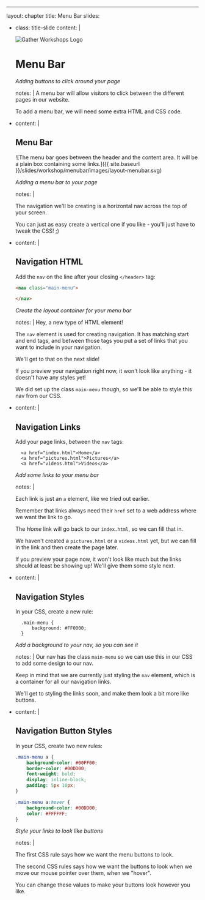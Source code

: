 ---
layout: chapter
title: Menu Bar
slides:

  - class: title-slide
    content: |

      ![Gather Workshops Logo]([[BASE_URL]]/theme/assets/images/gw_logo.png)

      # Menu Bar
      _Adding buttons to click around your page_

    notes: |
      A menu bar will allow visitors to click between the different pages in our website.

      To add a menu bar, we will need some extra HTML and CSS code. 



  - content: |

      ## Menu Bar

      ![The menu bar goes between the header and the content area. It will be a plain box containing some links.]({{ site.baseurl }}/slides/workshop/menubar/images/layout-menubar.svg)

      _Adding a menu bar to your page_

    notes: |

      The navigation we'll be creating is a horizontal nav across the top of your screen.

      You can just as easy create a vertical one if you like - you'll just have to tweak the CSS! ;)




  - content: |

      ## Navigation HTML

      Add the `nav` on the line after your closing `</header>` tag:

      ```html
      <nav class="main-menu">

      </nav>
      ```

      _Create the layout container for your menu bar_
      


    notes: |
      Hey, a new type of HTML element! 

      The `nav` element is used for creating navigation. It has matching start and end tags, and between those tags you put a set of links that you want to include in your navigation.

      We'll get to that on the next slide!

      If you preview your navigation right now, it won't look like anything - it doesn't have any styles yet! 

      We did set up the class `main-menu` though, so we'll be able to style this nav from our CSS.





  - content: |

      ## Navigation Links

      Add your page links, between the `nav` tags:

          <a href="index.html">Home</a>
          <a href="pictures.html">Pictures</a>
          <a href="videos.html">Videos</a>

      _Add some links to your menu bar_

    notes: |

      Each link is just an `a` element, like we tried out earlier.

      Remember that links always need their `href` set to a web address where we want the link to go. 

      The _Home_ link will go back to our `index.html`, so we can fill that in.

      We haven't created a `pictures.html` or a `videos.html` yet, but we can fill in the link and then create the page later.

      If you preview your page now, it won't look like much but the links should at least be showing up! We'll give them some style next.





  - content: |

      ## Navigation Styles

      In your CSS, create a new rule:

          .main-menu {
              background: #FF0000;
          }

      _Add a background to your nav, so you can see it_

    notes: |
      Our nav has the class `main-menu` so we can use this in our CSS to add some design to our nav.

      Keep in mind that we are currently just styling the `nav` element, which is a container for all our navigation links.

      We'll get to styling the links soon, and make them look a bit more like buttons.





  - content: |

      ## Navigation Button Styles

      In your CSS, create two new rules:

      ```css
      .main-menu a {
          background-color: #00FF00;
          border-color: #00DD00;
          font-weight: bold;
          display: inline-block;
          padding: 5px 10px;
      }

      .main-menu a:hover {
          background-color: #00DD00;
          color: #FFFFFF;
      }
      ```


      _Style your links to look like buttons_


    notes: |
  
      The first CSS rule says how we want the menu buttons to look.

      The second CSS rules says how we want the buttons to look when we move our mouse pointer over them, when we "hover".

      You can change these values to make your buttons look however you like.







